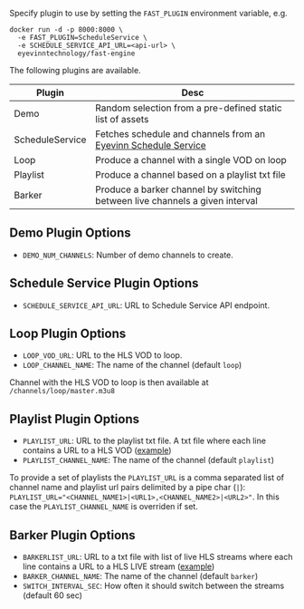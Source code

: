 Specify plugin to use by setting the `FAST_PLUGIN` environment variable, e.g.

```
docker run -d -p 8000:8000 \
  -e FAST_PLUGIN=ScheduleService \
  -e SCHEDULE_SERVICE_API_URL=<api-url> \
  eyevinntechnology/fast-engine
```

The following plugins are available.

| Plugin          | Desc                                                                                                          |
| --------------- | ------------------------------------------------------------------------------------------------------------- |
| Demo            | Random selection from a pre-defined static list of assets                                                     |
| ScheduleService | Fetches schedule and channels from an [Eyevinn Schedule Service](https://github.com/Eyevinn/schedule-service) |
| Loop            | Produce a channel with a single VOD on loop                                                                   |
| Playlist        | Produce a channel based on a playlist txt file                                                                |
| Barker          | Produce a barker channel by switching between live channels a given interval                                  |

## Demo Plugin Options

- `DEMO_NUM_CHANNELS`: Number of demo channels to create.

## Schedule Service Plugin Options

- `SCHEDULE_SERVICE_API_URL`: URL to Schedule Service API endpoint.

## Loop Plugin Options

- `LOOP_VOD_URL`: URL to the HLS VOD to loop.
- `LOOP_CHANNEL_NAME`: The name of the channel (default `loop`)

Channel with the HLS VOD to loop is then available at `/channels/loop/master.m3u8`

## Playlist Plugin Options

- `PLAYLIST_URL`: URL to the playlist txt file. A txt file where each line contains a URL to a HLS VOD ([example](https://testcontent.eyevinn.technology/fast/fast-playlist.txt))
- `PLAYLIST_CHANNEL_NAME`: The name of the channel (default `playlist`)

To provide a set of playlists the `PLAYLIST_URL` is a comma separated list of channel name and playlist url pairs delimited by a pipe char (`|`): `PLAYLIST_URL="<CHANNEL_NAME1>|<URL1>,<CHANNEL_NAME2>|<URL2>"`. In this case the `PLAYLIST_CHANNEL_NAME` is overriden if set.

## Barker Plugin Options

- `BARKERLIST_URL`: URL to a txt file with list of live HLS streams where each line contains a URL to a HLS LIVE stream ([example](https://testcontent.eyevinn.technology/fast/barkertest.txt))
- `BARKER_CHANNEL_NAME`: The name of the channel (default `barker`)
- `SWITCH_INTERVAL_SEC`: How often it should switch between the streams (default 60 sec)
